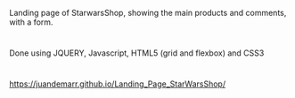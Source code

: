 Landing page of StarwarsShop, showing the main products and comments, with a form.
#
Done using JQUERY, Javascript, HTML5 (grid and flexbox) and CSS3
#
https://juandemarr.github.io/Landing_Page_StarWarsShop/
